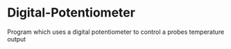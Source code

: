 # Digital-Potentiometer
Program which uses a digital potentiometer to control a probes temperature output

